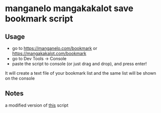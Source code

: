 # manganelo mangakakalot save bookmark script

## Usage

- go to https://manganelo.com/bookmark or https://mangakakalot.com/bookmark
- go to Dev Tools -> Console
- paste the script to console (or just drag and drop), and press enter!

It will create a text file of your bookmark list and the same list will be shown on the console

## Notes
a modified version of [this](https://greasyfork.org/en/scripts/390432-mananelo-mangakakalot-bookmarks-export/code) script 
